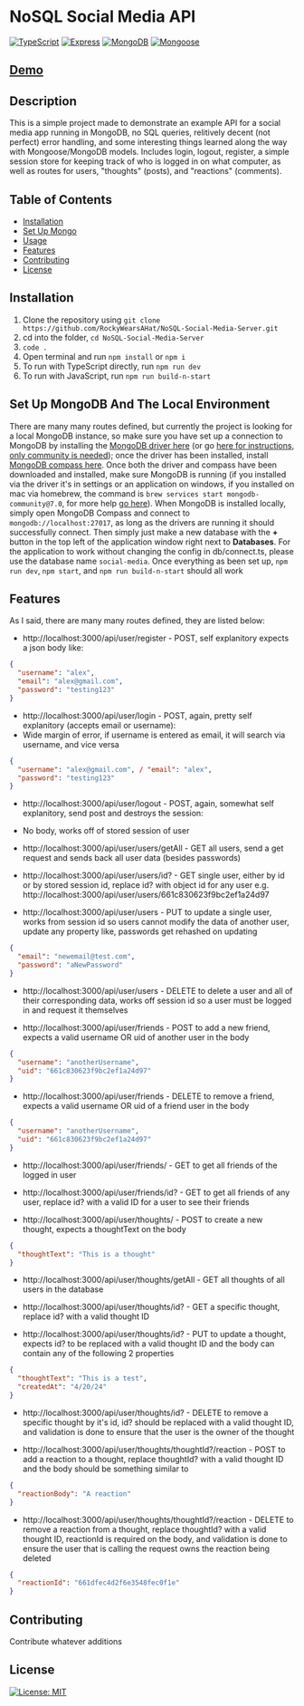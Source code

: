# NoSQL Social Media API

[![TypeScript](https://img.shields.io/badge/TypeScript-5.4.5-blue?logo=typescript&logoColor=blue)](https://www.npmjs.com/package/typescript)
[![Express](https://img.shields.io/badge/Express-4.19.2-yellow?logo=express&logoColor=yellow)](https://www.npmjs.com/package/express)
[![MongoDB](https://img.shields.io/badge/MongoDB-7.0-lime?logo=mongodb&logoColor=lime)](https://www.mongodb.com/)
[![Mongoose](https://img.shields.io/badge/Mongoose-8.3.1-red?logo=mongodb&logoColor=red)](https://www.npmjs.com/package/mongoose)

## [Demo](https://www.youtube.com/watch?v=RsMCjqcUlW4)

## Description

This is a simple project made to demonstrate an example API for a social media app running in MongoDB, no SQL queries, relitively decent (not perfect) error handling, and some interesting things learned along the way with Mongoose/MongoDB models. Includes login, logout, register, a simple session store for keeping track of who is logged in on what computer, as well as routes for users, "thoughts" (posts), and "reactions" (comments).

## Table of Contents

- [Installation](#installation)
- [Set Up Mongo](#set-up-mongodb-and-the-local-environment)
- [Usage](#usage)
- [Features](#features)
- [Contributing](#contributing)
- [License](#license)

## Installation

1. Clone the repository using `git clone https://github.com/RockyWearsAHat/NoSQL-Social-Media-Server.git`
2. cd into the folder, `cd NoSQL-Social-Media-Server`
3. `code .`
4. Open terminal and run `npm install` or `npm i`
5. To run with TypeScript directly, run `npm run dev`
6. To run with JavaScript, run `npm run build-n-start`

## Set Up MongoDB And The Local Environment

There are many many routes defined, but currently the project is looking for a local MongoDB instance, so make sure you have set up a connection to MongoDB by installing the [MongoDB driver here](https://www.mongodb.com/try/download/community) (or go [here for instructions, only community is needed](https://www.mongodb.com/docs/manual/installation/)); once the driver has been installed, install [MongoDB compass here](https://www.mongodb.com/try/download/compass). Once both the driver and compass have been downloaded and installed, make sure MongoDB is running (if you installed via the driver it's in settings or an application on windows, if you installed on mac via homebrew, the command is `brew services start mongodb-community@7.0`, for more help [go here](https://www.mongodb.com/docs/manual/tutorial/install-mongodb-on-os-x/)). When MongoDB is installed locally, simply open MongoDB Compass and connect to `mongodb://localhost:27017`, as long as the drivers are running it should successfully connect. Then simply just make a new database with the **+** button in the top left of the application window right next to **Databases**. For the application to work without changing the config in db/connect.ts, please use the database name `social-media`. Once everything as been set up, `npm run dev`, `npm start`, and `npm run build-n-start` should all work

## Features

As I said, there are many many routes defined, they are listed below:

- http://localhost:3000/api/user/register - POST, self explanitory expects a json body like:

```json
{
  "username": "alex",
  "email": "alex@gmail.com",
  "password": "testing123"
}
```

- http://localhost:3000/api/user/login - POST, again, pretty self explanitory (accepts email or username):
- Wide margin of error, if username is entered as email, it will search via username, and vice versa

```json
{
  "username": "alex@gmail.com", / "email": "alex",
  "password": "testing123"
}
```

- http://localhost:3000/api/user/logout - POST, again, somewhat self explanitory, send post and destroys the session:
- No body, works off of stored session of user

- http://localhost:3000/api/user/users/getAll - GET all users, send a get request and sends back all user data (besides passwords)

- http://localhost:3000/api/user/users/id? - GET single user, either by id or by stored session id, replace id? with object id for any user e.g. http://localhost:3000/api/user/users/661c830623f9bc2ef1a24d97

- http://localhost:3000/api/user/users - PUT to update a single user, works from session id so users cannot modify the data of another user, update any property like, passwords get rehashed on updating

```json
{
  "email": "newemail@test.com",
  "password": "aNewPassword"
}
```

- http://localhost:3000/api/user/users - DELETE to delete a user and all of their corresponding data, works off session id so a user must be logged in and request it themselves

- http://localhost:3000/api/user/friends - POST to add a new friend, expects a valid username OR uid of another user in the body

```json
{
  "username": "anotherUsername",
  "uid": "661c830623f9bc2ef1a24d97"
}
```

- http://localhost:3000/api/user/friends - DELETE to remove a friend, expects a valid username OR uid of a friend user in the body

```json
{
  "username": "anotherUsername",
  "uid": "661c830623f9bc2ef1a24d97"
}
```

- http://localhost:3000/api/user/friends/ - GET to get all friends of the logged in user

- http://localhost:3000/api/user/friends/id? - GET to get all friends of any user, replace id? with a valid ID for a user to see their friends

- http://localhost:3000/api/user/thoughts/ - POST to create a new thought, expects a thoughtText on the body

```json
{
  "thoughtText": "This is a thought"
}
```

- http://localhost:3000/api/user/thoughts/getAll - GET all thoughts of all users in the database

- http://localhost:3000/api/user/thoughts/id? - GET a specific thought, replace id? with a valid thought ID

- http://localhost:3000/api/user/thoughts/id? - PUT to update a thought, expects id? to be replaced with a valid thought ID and the body can contain any of the following 2 properties

```json
{
  "thoughtText": "This is a test",
  "createdAt": "4/20/24"
}
```

- http://localhost:3000/api/user/thoughts/id? - DELETE to remove a specific thought by it's id, id? should be replaced with a valid thought ID, and validation is done to ensure that the user is the owner of the thought

- http://localhost:3000/api/user/thoughts/thoughtId?/reaction - POST to add a reaction to a thought, replace thoughtId? with a valid thought ID and the body should be something similar to

```json
{
  "reactionBody": "A reaction"
}
```

- http://localhost:3000/api/user/thoughts/thoughtId?/reaction - DELETE to remove a reaction from a thought, replace thoughtId? with a valid thought ID, reactionId is required on the body, and validation is done to ensure the user that is calling the request owns the reaction being deleted

```json
{
  "reactionId": "661dfec4d2f6e3548fec0f1e"
}
```

## Contributing

Contribute whatever additions

## License

[![License: MIT](https://img.shields.io/badge/License-MIT-blue.svg)](LICENSE.md)
